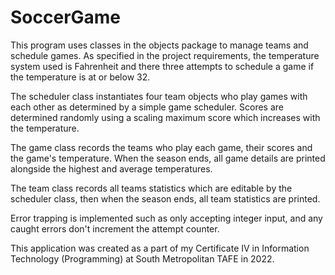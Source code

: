 # SoccerGame

This program uses classes in the objects package to manage teams and schedule games. As specified in the project requirements, the temperature system used is Fahrenheit and there three attempts to schedule a game if the temperature is at or below 32.

The scheduler class instantiates four team objects who play games with each other as determined by a simple game scheduler. Scores are determined randomly using a scaling maximum score which increases with the temperature.

The game class records the teams who play each game, their scores and the game's temperature. When the season ends, all game details are printed alongside the highest and average temperatures.

The team class records all teams statistics which are editable by the scheduler class, then when the season ends, all team statistics are printed.

Error trapping is implemented such as only accepting integer input, and any caught errors don't increment the attempt counter.

This application was created as a part of my Certificate IV in Information Technology (Programming) at South Metropolitan TAFE in 2022.
